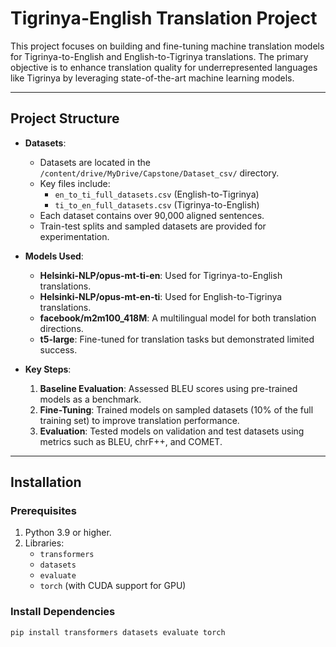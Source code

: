 # Tigrinya-English Translation Project

This project focuses on building and fine-tuning machine translation models for Tigrinya-to-English and English-to-Tigrinya translations. The primary objective is to enhance translation quality for underrepresented languages like Tigrinya by leveraging state-of-the-art machine learning models.

---

## Project Structure

- **Datasets**:
  - Datasets are located in the `/content/drive/MyDrive/Capstone/Dataset_csv/` directory.
  - Key files include:
    - `en_to_ti_full_datasets.csv` (English-to-Tigrinya)
    - `ti_to_en_full_datasets.csv` (Tigrinya-to-English)
  - Each dataset contains over 90,000 aligned sentences.
  - Train-test splits and sampled datasets are provided for experimentation.

- **Models Used**:
  - **Helsinki-NLP/opus-mt-ti-en**: Used for Tigrinya-to-English translations.
  - **Helsinki-NLP/opus-mt-en-ti**: Used for English-to-Tigrinya translations.
  - **facebook/m2m100_418M**: A multilingual model for both translation directions.
  - **t5-large**: Fine-tuned for translation tasks but demonstrated limited success.

- **Key Steps**:
  1. **Baseline Evaluation**: Assessed BLEU scores using pre-trained models as a benchmark.
  2. **Fine-Tuning**: Trained models on sampled datasets (10% of the full training set) to improve translation performance.
  3. **Evaluation**: Tested models on validation and test datasets using metrics such as BLEU, chrF++, and COMET.

---

## Installation

### Prerequisites
1. Python 3.9 or higher.
2. Libraries:
   - `transformers`
   - `datasets`
   - `evaluate`
   - `torch` (with CUDA support for GPU)

### Install Dependencies
```bash
pip install transformers datasets evaluate torch
